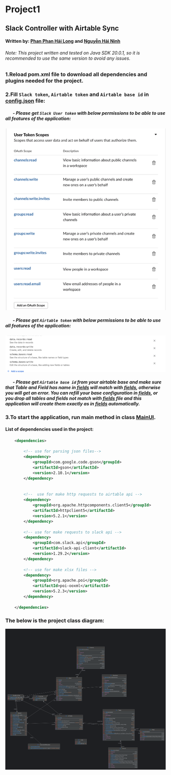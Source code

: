 # Project1 
## Slack Controller with Airtable Sync

#### Written by: [Phan Phan Hải Long](https://www.facebook.com/hailong.phanphan/) and [Nguyễn Hải Ninh](https://www.facebook.com/ninh.hai.39589149)

###### Note: This project written and tested on Java SDK 20.0.1, so it is recommended to use the same version to avoid any issues.


### 1.Reload pom.xml file to download all dependencies and plugins needed for the project.

### 2.Fill `Slack token`, `Airtable token` and `Airtable base id` in [config.json](src%2Fmain%2Fresources%2Fdata%2Fconfig.json) file: 

##### &nbsp;&nbsp;&nbsp;&nbsp;&nbsp;&nbsp; - Please get `Slack User token` with below permissions to be able to use all features of the application:

[//]: # (link to slackScopes.png)
![Slack Scopes](slackScope.png)

##### &nbsp;&nbsp;&nbsp;&nbsp;&nbsp;&nbsp; - Please get `Airtable token` with below permissions to be able to use all features of the application:

[//]: # (link to airtableScopes.png)
![airTableScope.png](airTableScope.png)

##### &nbsp;&nbsp;&nbsp;&nbsp;&nbsp;&nbsp; - Please get `Airtable base id` from your airtable base and make sure that Table and Field has name in [fields](src%2Fmain%2Fresources%2Fdata%2Ffields.json) will match with [fields](src%2Fmain%2Fresources%2Fdata%2Ffields.json), otherwise you will get an error. You can refill your base configuration in [fields](src%2Fmain%2Fresources%2Fdata%2Ffields.json), or you drop all tables and fields not match with [fields](src%2Fmain%2Fresources%2Fdata%2Ffields.json) file and this application will create them  exactly as in [fields](src%2Fmain%2Fresources%2Fdata%2Ffields.json) automatically.

[//]: # (link to airtableBaseId.png)
### 3.To start the application, run main method in class [MainUI](src%2Fmain%2Fjava%2Fmain%2FMainUI.java).


#### List of dependencies used in the project:

```xml
    <dependencies>
    
        <!-- use for parsing json files-->
        <dependency>
            <groupId>com.google.code.gson</groupId>
            <artifactId>gson</artifactId>
            <version>2.10.1</version>
        </dependency>


        <!--  use for make http requests to airtable api -->
        <dependency>
            <groupId>org.apache.httpcomponents.client5</groupId>
            <artifactId>httpclient5</artifactId>
            <version>5.2.1</version>
        </dependency>

        <!-- use for make requests to slack api -->
        <dependency>
            <groupId>com.slack.api</groupId>
            <artifactId>slack-api-client</artifactId>
            <version>1.29.2</version>
        </dependency>

        <!-- use for make xlsx files -->
        <dependency>
            <groupId>org.apache.poi</groupId>
            <artifactId>poi-ooxml</artifactId>
            <version>5.2.3</version>
        </dependency>
    
    </dependencies>


```

### The below is the project class diagram:

[//]: # (link to classDiagram.png)
![classDiagram.png](classDiagram.png)
